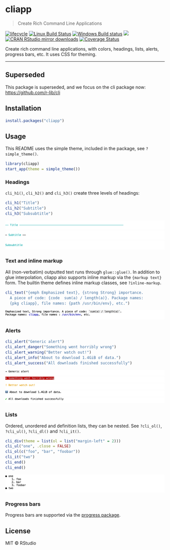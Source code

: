 cliapp
================


> Create Rich Command Line Applications

[![lifecycle](https://img.shields.io/badge/lifecycle-superseded-blue.svg)](https://tidyverse.org/lifecycle/)
[![Linux Build Status](https://travis-ci.org/r-lib/cliapp.svg?branch=master)](https://travis-ci.org/r-lib/cliapp)
[![Windows Build status](https://ci.appveyor.com/api/projects/status/github/r-lib/cliapp?svg=true)](https://ci.appveyor.com/project/gaborcsardi/cliapp)
[![](https://www.r-pkg.org/badges/version/cliapp)](https://www.r-pkg.org/pkg/cliapp)
[![CRAN RStudio mirror downloads](https://cranlogs.r-pkg.org/badges/cliapp)](https://www.r-pkg.org/pkg/cliapp)
[![Coverage Status](https://img.shields.io/codecov/c/github/r-lib/cliapp/master.svg)](https://codecov.io/github/r-lib/cliapp?branch=master)

Create rich command line applications, with colors, headings, lists, alerts,
progress bars, etc. It uses CSS for theming.

---

## Superseded

This package is superseded, and we focus on the cli package now:
https://github.com/r-lib/cli

## Installation

``` r
install.packages("cliapp")
```

## Usage

This README uses the simple theme, included in the package, see
`?simple_theme()`.

``` r
library(cliapp)
start_app(theme = simple_theme())
```

### Headings

`cli_h1()`, `cli_h2()` and `cli_h3()` create three levels of headings:

``` r
cli_h1("Title")
cli_h2("Subtitle")
cli_h3("Subsubtitle")
```

![](man/figures/headings-1.png)<!-- -->![](man/figures/headings-2.png)<!-- -->![](man/figures/headings-3.png)<!-- -->

### Text and inline markup

All (non-verbatim) outputted text runs through `glue::glue()`. In
addition to glue interpolation, cliapp also supports inline markup via
the `{markup text}` form. The builtin theme defines inline markup
classes, see `?inline-markup`.

``` r
cli_text("{emph Emphasized text}, {strong Strong} importance.
  A piece of code: {code  sum(a) / length(a)}. Package names:
  {pkg cliapp}, file names: {path /usr/bin/env}, etc.")
```

![](man/figures/inline-markup-1.png)<!-- -->

### Alerts

``` r
cli_alert("Generic alert")
cli_alert_danger("Something went horribly wrong")
cli_alert_warning("Better watch out!")
cli_alert_info("About to download 1.4GiB of data.")
cli_alert_success("All downloads finished successfully")
```

![](man/figures/alerts-1.png)<!-- -->![](man/figures/alerts-2.png)<!-- -->![](man/figures/alerts-3.png)<!-- -->![](man/figures/alerts-4.png)<!-- -->![](man/figures/alerts-5.png)<!-- -->

### Lists

Ordered, unordered and definition lists, they can be nested. See
`?cli_ol()`, `?cli_ul()`, `?cli_dl()` and `?cli_it()`.

``` r
cli_div(theme = list(ol = list("margin-left" = 2)))
cli_ul("one", .close = FALSE)
cli_ol(c("foo", "bar", "foobar"))
cli_it("two")
cli_end()
cli_end()
```

![](man/figures/lists-1.png)<!-- -->

### Progress bars

Progress bars are supported via the [progress
package](https://github.com/r-lib/progress).

## License

MIT © RStudio
